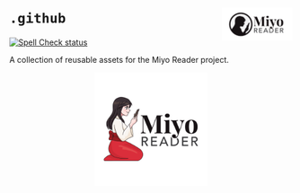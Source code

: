<a href="https://miyo-reader.io/"><img align="right" src="https://raw.githubusercontent.com/miyo-reader/.github/main/logo/miyo-horizontal-1501x700.png" width="25%"></a>
`.github`
=========
[![Spell Check status](https://github.com/miyo-reader/.github/actions/workflows/spell-check-task.yml/badge.svg)](https://github.com/miyo-reader/.github/actions/workflows/spell-check-task.yml)

A collection of reusable assets for the Miyo Reader project.

<p align="center">
  <a href="https://miyo-reader.io/"><img src="https://github.com/miyo-reader/.github/raw/main/logo/miyo-colour-typo-1501x1501.png" width="40%"></a>
</p>
